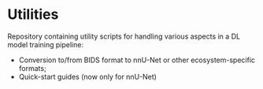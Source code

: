 # Utilities

Repository containing utility scripts for handling various aspects in a DL model training pipeline:
- Conversion to/from BIDS format to nnU-Net or other ecosystem-specific formats;
- Quick-start guides (now only for nnU-Net)
